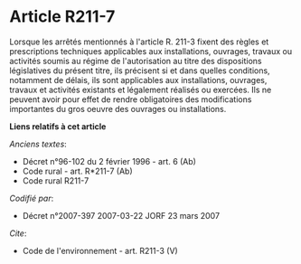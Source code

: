 # Article R211-7

Lorsque les arrêtés mentionnés à l'article R. 211-3 fixent des règles et prescriptions techniques applicables aux
installations, ouvrages, travaux ou activités soumis au régime de l'autorisation au titre des dispositions législatives du
présent titre, ils précisent si et dans quelles conditions, notamment de délais, ils sont applicables aux installations,
ouvrages, travaux et activités existants et légalement réalisés ou exercées. Ils ne peuvent avoir pour effet de rendre
obligatoires des modifications importantes du gros oeuvre des ouvrages ou installations.

**Liens relatifs à cet article**

_Anciens textes_:

  - Décret n°96-102 du 2 février 1996 - art. 6 (Ab)
  - Code rural - art. R*211-7 (Ab)
  - Code rural R211-7

_Codifié par_:

  - Décret n°2007-397 2007-03-22 JORF 23 mars 2007

_Cite_:

  - Code de l'environnement - art. R211-3 (V)
